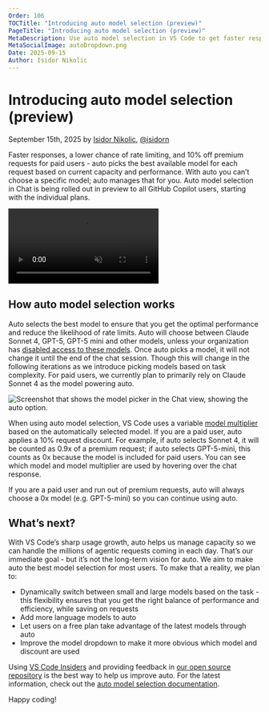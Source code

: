 ```yaml
---
Order: 106
TOCTitle: "Introducing auto model selection (preview)"
PageTitle: "Introducing auto model selection (preview)"
MetaDescription: Use auto model selection in VS Code to get faster responses, reduced rate limiting, and a 10% discount on premium requests for paid users.
MetaSocialImage: autoDropdown.png
Date: 2025-09-15
Author: Isidor Nikolic
---
```


# Introducing auto model selection (preview)

September 15th, 2025 by [Isidor Nikolic](https://github.com/isidorn), [@isidorn]( https://x.com/isidorn)

Faster responses, a lower chance of rate limiting, and 10% off premium requests for paid users - auto picks the best available model for each request based on current capacity and performance. With auto you can’t choose a specific model; auto manages that for you. Auto model selection in Chat is being rolled out in preview to all GitHub Copilot users, starting with the individual plans.

<video src="auto-model-selection.mp4" title="Auto model selection" autoplay muted controls></video>

## How auto model selection works

Auto selects the best model to ensure that you get the optimal performance and reduce the likelihood of rate limits. Auto will choose between Claude Sonnet 4, GPT-5, GPT-5 mini and other models, unless your organization has [disabled access to these models](https://docs.github.com/en/copilot/how-tos/use-ai-models/configure-access-to-ai-models). Once auto picks a model, it will not change it until the end of the chat session. Though this will change in the following iterations as we introduce picking models based on task complexity. For paid users, we currently plan to primarily rely on Claude Sonnet 4 as the model powering auto.

![Screenshot that shows the model picker in the Chat view, showing the auto option.](autoDropdown.png)

When using auto model selection, VS Code uses a variable [model multiplier](https://docs.github.com/en/copilot/concepts/billing/copilot-requests#model-multipliers) based on the automatically selected model. If you are a paid user, auto applies a 10% request discount. For example, if auto selects Sonnet 4, it will be counted as 0.9x of a premium request; if auto selects GPT-5-mini, this counts as 0x because the model is included for paid users. You can see which model and model multiplier are used by hovering over the chat response.

If you are a paid user and run out of premium requests, auto will always choose a 0x model (e.g. GPT-5-mini) so you can continue using auto.

## What’s next?

With VS Code’s sharp usage growth, auto helps us manage capacity so we can handle the millions of agentic requests coming in each day. That’s our immediate goal - but it’s not the long-term vision for auto. We aim to make auto the best model selection for most users. To make that a reality, we plan to:

* Dynamically switch between small and large models based on the task - this flexibility ensures that you get the right balance of performance and efficiency, while saving on requests
* Add more language models to auto
* Let users on a free plan take advantage of the latest models through auto
* Improve the model dropdown to make it more obvious which model and discount are used

Using [VS Code Insiders](https://code.visualstudio.com/insiders/) and providing feedback in [our open source repository](https://github.com/microsoft/vscode/issues) is the best way to help us improve auto. For the latest information, check out the [auto model selection documentation](https://code.visualstudio.com/docs/copilot/customization/language-models#_auto-model-selection).

Happy coding!